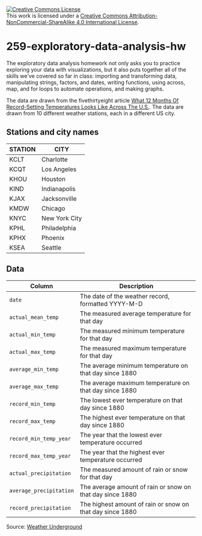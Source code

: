 <a rel="license" href="http://creativecommons.org/licenses/by-nc-sa/4.0/"><img alt="Creative Commons License" style="border-width:0" src="https://i.creativecommons.org/l/by-nc-sa/4.0/88x31.png" /></a><br />This work is licensed under a <a rel="license" href="http://creativecommons.org/licenses/by-nc-sa/4.0/">Creative Commons Attribution-NonCommercial-ShareAlike 4.0 International License</a>.

# 259-exploratory-data-analysis-hw
The exploratory data analysis homework not only asks you to practice exploring your data with visualizations, but it also puts together all of the skills we've covered so far in class: importing and transforming data, manipulating strings, factors, and dates, writing functions, using across, map, and for loops to automate operations, and making graphs.

The data are drawn from the fivethirtyeight article [What 12 Months Of Record-Setting Temperatures Looks Like Across The U.S.](http://fivethirtyeight.com/features/what-12-months-of-record-setting-temperatures-looks-like-across-the-u-s/). The data are drawn from 10 different weather stations, each in a different US city.

## Stations and city names

STATION | CITY
---|----
KCLT | Charlotte
KCQT | Los Angeles
KHOU | Houston
KIND | Indianapolis
KJAX | Jacksonville
KMDW | Chicago
KNYC | New York City
KPHL | Philadelphia
KPHX | Phoenix
KSEA | Seattle

## Data

Column | Description
---|---------
`date` | The date of the weather record, formatted YYYY-M-D
`actual_mean_temp` | The measured average temperature for that day
`actual_min_temp` | The measured minimum temperature for that day
`actual_max_temp` | The measured maximum temperature for that day
`average_min_temp` | The average minimum temperature on that day since 1880
`average_max_temp` | The average maximum temperature on that day since 1880
`record_min_temp` | The lowest ever temperature on that day since 1880
`record_max_temp` | The highest ever temperature on that day since 1880
`record_min_temp_year` | The year that the lowest ever temperature occurred
`record_max_temp_year` | The year that the highest ever temperature occurred
`actual_precipitation` | The measured amount of rain or snow for that day
`average_precipitation` | The average amount of rain or snow on that day since 1880
`record_precipitation` | The highest amount of rain or snow on that day since 1880

Source: [Weather Underground](http://wunderground.com)
